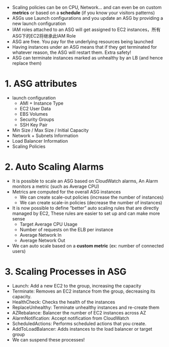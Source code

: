- Scaling policies can be on CPU, Network… and can even be on custom **metrics** or based on a **schedule** (if you know your visitors patterns)
- ASGs use Launch configurations and you update an ASG by providing a new launch configuration
- IAM roles attached to an ASG will get assigned to EC2 instances，所有ASG下的EC2将继承此IAM Role
- ASG are free. You pay for the underlying resources being launched
- Having instances under an ASG means that if they get terminated for whatever reason, the ASG will restart them. Extra safety!
- ASG can terminate instances marked as unhealthy by an LB (and hence replace them)

# 1. ASG attributes
- launch configuration
  - AMI + Instance Type
  - EC2 User Data
  - EBS Volumes
  - Security Groups
  - SSH Key Pair
- Min Size / Max Size / Initial Capacity
- Network + Subnets Information
- Load Balancer Information
- Scaling Policies

# 2. Auto Scaling Alarms
- It is possible to scale an ASG based on CloudWatch alarms, An Alarm monitors a metric (such as Average CPU)
- Metrics are computed for the overall ASG instances
  - We can create scale-out policies (increase the number of instances)
  - We can create scale-in policies (decrease the number of instances)
- It is now possible to define ”better” auto scaling rules that are directly managed by EC2, These rules are easier to set up and can make more sense
  - Target Average CPU Usage
  - Number of requests on the ELB per instance
  - Average Network In
  - Average Network Out
- We can auto scale based on a **custom metric** (ex: number of connected users)

# 3. Scaling Processes in ASG
- Launch: Add a new EC2 to the group, increasing the capacity
- Terminate: Removes an EC2 instance from the group, decreasing its capacity.
- HealthCheck: Checks the health of the instances
- ReplaceUnhealthy: Terminate unhealthy instances and re-create them
- AZRebalance: Balancer the number of EC2 instances across AZ
- AlarmNotification: Accept notification from CloudWatch
- ScheduledActions: Performs scheduled actions that you create.
- AddToLoadBalancer: Adds instances to the load balancer or target group
- We can suspend these processes!













































































